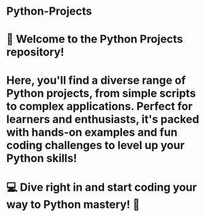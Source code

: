 # Python-Projects
# 🐍 Welcome to the Python Projects repository! 
# Here, you'll find a diverse range of Python projects, from simple scripts to complex applications. Perfect for learners and enthusiasts, it's packed with hands-on examples and fun coding challenges to level up your Python skills! 
# 💻 Dive right in and start coding your way to Python mastery! 🚀
